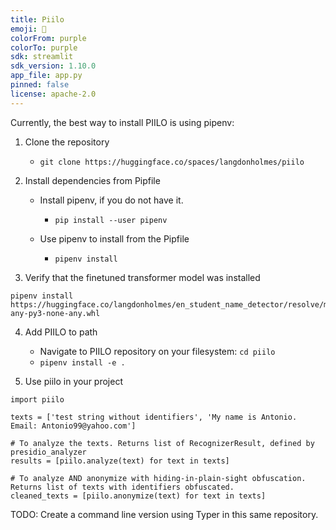 ```yaml
---
title: Piilo
emoji: 🏃
colorFrom: purple
colorTo: purple
sdk: streamlit
sdk_version: 1.10.0
app_file: app.py
pinned: false
license: apache-2.0
---
```


Currently, the best way to install PIILO is using pipenv:

1. Clone the repository
    - `git clone https://huggingface.co/spaces/langdonholmes/piilo`

2. Install dependencies from Pipfile
    - Install pipenv, if you do not have it.
        - `pip install --user pipenv`

    - Use pipenv to install from the Pipfile
        - `pipenv install`

3. Verify that the finetuned transformer model was installed

```
pipenv install https://huggingface.co/langdonholmes/en_student_name_detector/resolve/main/en_student_name_detector-any-py3-none-any.whl
```

4. Add PIILO to path
    - Navigate to PIILO repository on your filesystem: `cd piilo`
    - `pipenv install -e .`
    
5. Use piilo in your project
```
import piilo

texts = ['test string without identifiers', 'My name is Antonio. Email: Antonio99@yahoo.com']

# To analyze the texts. Returns list of RecognizerResult, defined by presidio_analyzer
results = [piilo.analyze(text) for text in texts]

# To analyze AND anonymize with hiding-in-plain-sight obfuscation. Returns list of texts with identifiers obfuscated.
cleaned_texts = [piilo.anonymize(text) for text in texts]
```

TODO:
Create a command line version using Typer in this same repository.